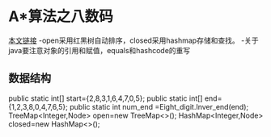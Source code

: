 # A*算法之八数码
[本文链接](https://github.com/arnojack/My-java-learning-/edit/main/A*%E7%AE%97%E6%B3%95%E4%B9%8B%E5%85%AB%E6%95%B0%E7%A0%81)
-open采用红黑树自动排序，closed采用hashmap存储和查找。
-关于java要注意对象的引用和赋值，equals和hashcode的重写
## 数据结构
 public static int[] start={2,8,3,1,6,4,7,0,5};
    public static int[] end=  {1,2,3,8,0,4,7,6,5};
    public static int num_end =Eight_digit.Inver_end(end);
    TreeMap<Integer,Node> open=new TreeMap<>();
    HashMap<Integer,Node> closed=new HashMap<>();
